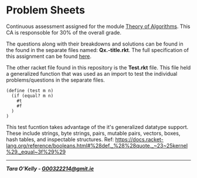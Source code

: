 # Problem Sheets

Continuous assessment assigned for the module [Theory of Algorithms](https://github.com/theory-of-algorithms/). This CA is responsoble for 30% of the overall grade.

The questions along with their breakdowns and solutions can be found in the found in the separate files named: **Qx.-title.rkt**. The full specification of this assignment can be found [here](https://github.com/taraokelly/Theory-Of-Computation/blob/master/CA/problems.pdf).

The other racket file found in this repository is the **Test.rkt** file. This file held a generalized function that was used as an import to test the individual problems/questions in the separate files.

```racket
(define (test m n)
  (if (equal? m n)
    #t
    #f
  )
)
```
This test fucntion takes advantage of the it's generalized datatype support. These include strings, byte strings, pairs, mutable pairs, vectors, boxes, hash tables, and inspectable structures. Ref: https://docs.racket-lang.org/reference/booleans.html#%28def._%28%28quote._~23~25kernel%29._equal~3f%29%29

-----

__*Tara O'Kelly - G00322214@gmit.ie*__
